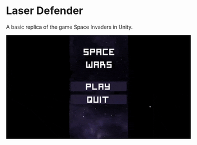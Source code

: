 # Laser Defender

A basic replica of the game Space Invaders in Unity.

![](https://github.com/fsaltunyuva/LaserDefender/blob/main/Laser%20Defender/Images-Gifs/laserdefenderoptimized.gif)
